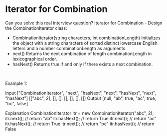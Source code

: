 # Iterator for Combination

Can you solve this real interview question? Iterator for Combination - Design the CombinationIterator class:

 * CombinationIterator(string characters, int combinationLength) Initializes the object with a string characters of sorted distinct lowercase English letters and a number combinationLength as arguments.
 * next() Returns the next combination of length combinationLength in lexicographical order.
 * hasNext() Returns true if and only if there exists a next combination.

 

Example 1:


Input
["CombinationIterator", "next", "hasNext", "next", "hasNext", "next", "hasNext"]
[["abc", 2], [], [], [], [], [], []]
Output
[null, "ab", true, "ac", true, "bc", false]

Explanation
CombinationIterator itr = new CombinationIterator("abc", 2);
itr.next();    // return "ab"
itr.hasNext(); // return True
itr.next();    // return "ac"
itr.hasNext(); // return True
itr.next();    // return "bc"
itr.hasNext(); // return False